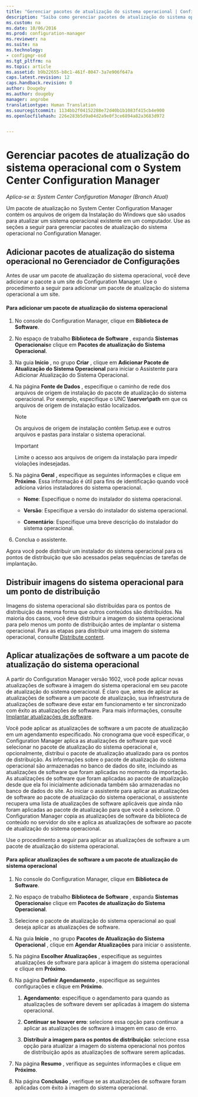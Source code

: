 ```yaml
---
title: "Gerenciar pacotes de atualização do sistema operacional | Configuration Manager"
description: "Saiba como gerenciar pacotes de atualização do sistema operacional com o System Center Configuration Manager."
ms.custom: na
ms.date: 10/06/2016
ms.prod: configuration-manager
ms.reviewer: na
ms.suite: na
ms.technology:
- configmgr-osd
ms.tgt_pltfrm: na
ms.topic: article
ms.assetid: b9b22655-b8c1-461f-8047-3a7e906f647a
caps.latest.revision: 12
caps.handback.revision: 0
author: Dougeby
ms.author: dougeby
manager: angrobe
translationtype: Human Translation
ms.sourcegitcommit: 1134bb2f04152288e72d40b1b1083f415cb4e900
ms.openlocfilehash: 226e283b5d9a04d2a9e0f3ce6894a82a3683d972


---
```

# <a name="manage-operating-system-upgrade-packages-with-system-center-configuration-manager"></a>Gerenciar pacotes de atualização do sistema operacional com o System Center Configuration Manager

*Aplica-se a: System Center Configuration Manager (Branch Atual)*

Um pacote de atualização no System Center Configuration Manager contém os arquivos de origem da Instalação do Windows que são usados para atualizar um sistema operacional existente em um computador. Use as seções a seguir para gerenciar pacotes de atualização do sistema operacional no Configuration Manager.

##  <a name="a-namebkmkaddosupgradepkgsa-add-operating-system-upgrade-packages-to-configuration-manager"></a><a name="BKMK_AddOSUpgradePkgs"></a> Adicionar pacotes de atualização do sistema operacional no Gerenciador de Configurações  
 Antes de usar um pacote de atualização do sistema operacional, você deve adicionar o pacote a um site do Configuration Manager. Use o procedimento a seguir para adicionar um pacote de atualização do sistema operacional a um site.  

#### <a name="to-add-an-operating-system-upgrade-package"></a>Para adicionar um pacote de atualização do sistema operacional  

1.  No console do Configuration Manager, clique em **Biblioteca de Software**.  

2.  No espaço de trabalho **Biblioteca de Software** , expanda **Sistemas Operacionais**e clique em **Pacotes de atualização do Sistema Operacional**.  

3.  Na guia **Início** , no grupo **Criar** , clique em **Adicionar Pacote de Atualização do Sistema Operacional** para iniciar o Assistente para Adicionar Atualização do Sistema Operacional.  

4.  Na página **Fonte de Dados** , especifique o caminho de rede dos arquivos de origem de instalação do pacote de atualização do sistema operacional. Por exemplo, especifique o UNC **\\\server\path** em que os arquivos de origem de instalação estão localizados.  

    > [!NOTE]  
    >  Os arquivos de origem de instalação contêm Setup.exe e outros arquivos e pastas para instalar o sistema operacional.  

    > [!IMPORTANT]  
    >  Limite o acesso aos arquivos de origem da instalação para impedir violações indesejadas.  

5.  Na página **Geral** , especifique as seguintes informações e clique em **Próximo**. Essa informação é útil para fins de identificação quando você adiciona vários instaladores do sistema operacional.  

    -   **Nome**: Especifique o nome do instalador do sistema operacional.  

    -   **Versão**: Especifique a versão do instalador do sistema operacional.  

    -   **Comentário**: Especifique uma breve descrição do instalador do sistema operacional.  

6.  Conclua o assistente.  

 Agora você pode distribuir um instalador do sistema operacional para os pontos de distribuição que são acessados pelas sequências de tarefas de implantação.  

##  <a name="a-namebkmkdistributebootimagesa-distribute-operating-system-images-to-a-distribution-point"></a><a name="BKMK_DistributeBootImages"></a> Distribuir imagens do sistema operacional para um ponto de distribuição  
 Imagens do sistema operacional são distribuídas para os pontos de distribuição da mesma forma que outros conteúdos são distribuídos. Na maioria dos casos, você deve distribuir a imagem do sistema operacional para pelo menos um ponto de distribuição antes de implantar o sistema operacional. Para as etapas para distribuir uma imagem do sistema operacional, consulte [Distribute content](../../core/servers/deploy/configure/deploy-and-manage-content.md#a-namebkmkdistributea-distribute-content).  

##  <a name="a-namebkmkosupgradepkgapplyupdatesa-apply-software-updates-to-an-operating-system-upgrade-package"></a><a name="BKMK_OSUpgradePkgApplyUpdates"></a> Aplicar atualizações de software a um pacote de atualização do sistema operacional  
 A partir do Configuration Manager versão 1602, você pode aplicar novas atualizações de software à imagem do sistema operacional em seu pacote de atualização do sistema operacional. É claro que, antes de aplicar as atualizações de software a um pacote de atualização, sua infraestrutura de atualizações de software deve estar em funcionamento e ter sincronizado com êxito as atualizações de software. Para mais informações, consulte [Implantar atualizações de software](../../sum/deploy-use/deploy-software-updates.md).  

 Você pode aplicar as atualizações de software a um pacote de atualização em um agendamento especificado. No cronograma que você especificar, o Configuration Manager aplica as atualizações de software que você selecionar no pacote de atualização do sistema operacional e, opcionalmente, distribui o pacote de atualização atualizado para os pontos de distribuição. As informações sobre o pacote de atualização do sistema operacional são armazenadas no banco de dados do site, incluindo as atualizações de software que foram aplicadas no momento da importação. As atualizações de software que foram aplicadas ao pacote de atualização desde que ela foi inicialmente adicionada também são armazenadas no banco de dados do site. Ao iniciar o assistente para aplicar as atualizações de software ao pacote de atualização do sistema operacional, o assistente recupera uma lista de atualizações de software aplicáveis que ainda não foram aplicadas ao pacote de atualização para que você a selecione. O Configuration Manager copia as atualizações de software da biblioteca de conteúdo no servidor do site e aplica as atualizações de software ao pacote de atualização do sistema operacional.  

 Use o procedimento a seguir para aplicar as atualizações de software a um pacote de atualização do sistema operacional.  

#### <a name="to-apply-software-updates-to-an-operating-system-upgrade-package"></a>Para aplicar atualizações de software a um pacote de atualização do sistema operacional  

1.  No console do Configuration Manager, clique em **Biblioteca de Software**.  

2.  No espaço de trabalho **Biblioteca de Software** , expanda **Sistemas Operacionais**e clique em **Pacotes de atualização do Sistema Operacional**.  

3.  Selecione o pacote de atualização do sistema operacional ao qual deseja aplicar as atualizações de software.  

4.  Na guia **Início** , no grupo **Pacotes de Atualização do Sistema Operacional** , clique em **Agendar Atualizações** para iniciar o assistente.  

5.  Na página **Escolher Atualizações** , especifique as seguintes atualizações de software para aplicar à imagem do sistema operacional e clique em **Próximo**.  

6.  Na página **Definir Agendamento** , especifique as seguintes configurações e clique em **Próximo**.  

    1.  **Agendamento**: especifique o agendamento para quando as atualizações de software devem ser aplicadas à imagem do sistema operacional.  

    2.  **Continuar se houver erro**: selecione essa opção para continuar a aplicar as atualizações de software à imagem em caso de erro.  

    3.  **Distribuir a imagem para os pontos de distribuição**: selecione essa opção para atualizar a imagem do sistema operacional nos pontos de distribuição após as atualizações de software serem aplicadas.  

7.  Na página **Resumo** , verifique as seguintes informações e clique em **Próximo**.  

8.  Na página **Conclusão** , verifique se as atualizações de software foram aplicadas com êxito à imagem do sistema operacional.  



<!--HONumber=Nov16_HO1-->


